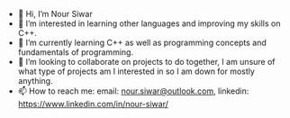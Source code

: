 - 👋 Hi, I’m Nour Siwar
- 👀 I’m interested in learning other languages and improving my skills on C++.
- 🌱 I’m currently learning C++ as well as programming concepts and fundamentals of programming.
- 💞️ I’m looking to collaborate on projects to do together, I am unsure of what type of projects am I interested in so I am down for mostly anything.
- 📫 How to reach me: email: nour.siwar@outlook.com, linkedin: https://www.linkedin.com/in/nour-siwar/

<!---
ii-nour-siwar-ii/ii-nour-siwar-ii is a ✨ special ✨ repository because its `README.md` (this file) appears on your GitHub profile.
You can click the Preview link to take a look at your changes.
--->
